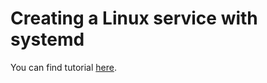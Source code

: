 # Creating a Linux service with systemd

You can find tutorial [here](https://khulnasoft.com/python/creating-a-linux-service-with-systemd/).
